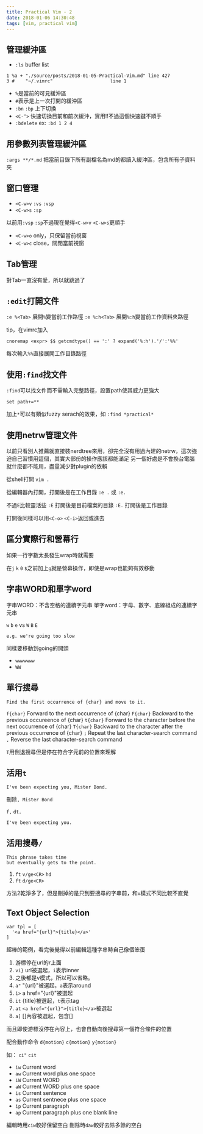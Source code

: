 ```yaml
---
title: Practical Vim - 2
date: 2018-01-06 14:30:48
tags: [vim, practical vim]
---
```



## 管理緩沖區

- `:ls` buffer list

```
1 %a + "./source/posts/2018-01-05-Practical-Vim.md" line 427
3 #    "~/.vimrc"                     line 1
```

- `%`是當前的可見緩沖區
- `#`表示是上一次打開的緩沖區
- `:bn` `:bp` 上下切換
- `<C-^>` 快速切換目前和前次緩沖，實用!!不過這個快速鍵不順手
- `:bdelete` ex: `:bd 1 2 4`

## 用參數列表管理緩沖區

`:args **/*.md` 把當前目錄下所有副檔名為md的都讀入緩沖區，包含所有子資料夾

## 窗口管理

- `<C-w>v` `:vs` `:vsp`
- `<C-w>s` `:sp`

以前用`:vsp` `:sp`不過現在覺得`<C-w>v` `<C-w>s`更順手

- `<C-w>o` only，只保留當前視窗
- `<C-w>c` close，關閉當前視窗

## Tab管理

對Tab一直沒有愛，所以就跳過了

## `:edit`打開文件

`:e %<Tab>` 展開`%`變當前工作路徑
`:e %:h<Tab>` 展開`%:h`變當前工作資料夾路徑

tip，在vimrc加入
```
cnoremap <expr> $$ getcmdtype() == ':' ? expand('%:h').'/':'%%'
```
每次輸入`%%`直接展開工作目錄路徑

## 使用`:find`找文件

`:find`可以找文件而不需輸入完整路徑，設置path使其威力更強大

```
set path+=**
```

加上`*`可以有類似fuzzy serach的效果，如
`:find *practical*`

## 使用netrw管理文件

以前只看別人推薦就直接裝nerdtree來用，卻完全沒有用過內建的netrw，這次強迫自己習慣用這個，其實大部份的操作應該都能滿足
另一個好處是不會換台電腦就什麼都不能用，盡量減少對plugin的依賴

從shell打開
`vim .`

從編輯器內打開，打開後是在工作目錄
`:e .` 或 `:e.`

不過`E`比較靈活些
`:E` 打開後是目前檔案的目錄
`:E.` 打開後是工作目錄

打開後同樣可以用`<C-o>` `<C-i>`返回或進去

## 區分實際行和營幕行

如果一行字數太長發生wrap時就需要

在`j` `k` `0` `$`之前加上`g`就是營幕操作，即使是wrap也能夠有效移動

## 字串WORD和單字word

字串WORD：不含空格的連續字元串
單字word：字母、數字、底線組成的連續字元串

`w` `b` `e` vs `W` `B` `E`

```
e.g. we're going too slow
```
同樣要移動到going的開頭
- `wwwwwww`
- `WW`

## 單行搜尋

```
Find the first occurrence of {char} and move to it.
```

`f{char}` Forward to the next occurrence of {char}
`F{char}` Backward to the previous occureence of {char}
`t{char}` Forward to the character before the next occurrence of {char}
`T{char}` Backward to the character after the previous occurrence of {char}
`;`       Repeat the last character-search command
`,`       Reverse the last character-search command

`T`用倒退搜尋但是停在符合字元前的位置來理解

## 活用`t`
```
I've been expecting you, Mister Bond.
```
刪除`, Mister Bond`

`f,` `dt.`
```
I've been expecting you.
```

## 活用搜尋`/`

```
This phrase takes time
but eventually gets to the point.
```

1. `ft` `v/ge<CR>` `hd`
2. `ft` `d/ge<CR>`

方法2乾淨多了，但是刪掉的是只到要搜尋的字串前，和`v`模式不同比較不直覺

## Text Object Selection

```
var tpl = [
  '<a href="{url}">{title}</a>'
]
```

超棒的範例，看完後覺得以前編輯這種字串時自己像個笨蛋

1. 游標停在url的r上面
2. `vi}` url被選起，`i`表示inner
3. 之後都是v模式，所以可以省略。
4. `a"` "{url}"被選起，`a`表示around
5. `i>` a href="{url}"被選起
6. `it` {title}被選起，`t`表示tag
7. `at` `<a href="{url}">{title}</a>`被選起
8. `a]` []內容被選起，包含[]

而且即使游標沒停在內容上，也會自動向後搜尋第一個符合條件的位置

配合動作命令
`d{motion}` `c{motion}` `y{motion}`

如：
`ci"`
`cit`

- `iw` Current word
- `aw` Current word plus one space
- `iW` Current WORD
- `aW` Current WORD plus one space
- `is` Current sentence
- `as` Current sentnece plus one space
- `ip` Current paragraph
- `ap` Current paragraph plus one blank line

編輯時用`ciw`較好保留空白
刪除時`daw`較好去除多餘的空白

